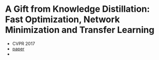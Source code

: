 # A Gift from Knowledge Distillation: Fast Optimization, Network Minimization and Transfer Learning

- CVPR 2017
- [paper](https://openaccess.thecvf.com/content_cvpr_2017/papers/Yim_A_Gift_From_CVPR_2017_paper.pdf)
- 
